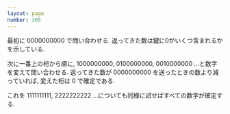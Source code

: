 ```yaml
---
layout: page
number: 305
---
```

最初に 0000000000 で問い合わせる. 返ってきた数は鍵に0がいくつ含まれるかを示している.

次に一番上の桁から順に, 1000000000, 0100000000, 0010000000 …と数字を変えて問い合わせる. 返ってきた数が 0000000000 を送ったときの数より減っていれば, 変えた桁は 0 で確定である.

これを 1111111111, 2222222222 …についても同様に試せばすべての数字が確定する.
